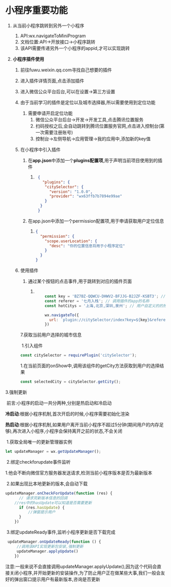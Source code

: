# 小程序重要功能

1. 从当前小程序跳转到另外一个小程序

   1. API:wx.navigateToMiniProgram
   2. 文档位置:API->开放接口->小程序跳转
   3. 该API需要传递另外一个小程序的appid,才可以实现跳转

2. **小程序插件使用**

   1. 前往fuwu.weixin.qq.com寻找自己想要的插件

   2. 进入插件详情页面,点击添加插件

   3. 进入微信公众平台后台,可以在设置->第三方设置

   4. 由于当前学习的插件是定位以及城市选择器,所以需要使用到定位功能

      1. 需要申请开启定位功能
         1. 微信公众平台后台->开发->开发工具,点击腾讯位置服务
         2. 扫码授权之后,会自动跳转到腾讯位置服务官网,点击进入控制台(第一次需要注册账号)
         3. 控制台->左侧导航->应用管理->我的应用中,添加新的key值

   5. 在小程序中引入插件

      1. 在**app.json**中添加一个**plugins配置项**,用于声明当前项目使用到的插件

         1. ```json
             {
               "plugins": {
                "citySelector": {
                  "version": "1.0.0",
                  "provider": "wx63ffb7b7894e99ae"
                }
              }
             }
            ```

            

      2. 在app.json中添加一个permission配置项,用于申请获取用户定位信息

         1. ```json
            {
              "permission": {
                "scope.userLocation": {
                  "desc": "你的位置信息将用于小程序定位"
                }
              }
            }
            ```

   6. 使用插件

      1. 通过某个按钮的点击事件,用于跳转到对应的插件页面

         1. ```javascript
            
                const key = 'BZ7BZ-QQWCU-DHWV2-BFJJG-B2JZF-KSBT3'; // 使用在腾讯位置服务申请的key
                const referer = '七月入栈'; // 调用插件的app的名称
                const hotCitys = '上海,北京,深圳,泉州'; // 用户自定义的的热门城市
            
                wx.navigateTo({
                  url: `plugin://citySelector/index?key=${key}&referer=${referer}&hotCitys=${hotCitys}`,
                })
            ```

      7.获取当前用户选择的城市信息

      ​	1.引入组件

      ```javascript
      const citySelector = requirePlugin('citySelector');
      ```

      ​	1.在当前页面的onShow中,调用该组件的getCity方法获取到用户的选择结果

      ```javascript
      const selectedCity = citySelector.getCity();
      ```

3.强制更新

​	前言:小程序的启动一共分两种,分别是热启动和冷启动

​	**冷启动**:根据小程序机制,首次开启的时候,小程序需要初始化渲染

​	**热启动**:根据小程序机制,如果用户离开当前小程序不超过5分钟(期间用户的内存足够),再次进入小程序,小程序会保持离开之前的状态,不会关闭

​	1.获取全局唯一的更新管理器实例

```javascript
let updateManager = wx.getUpdateManager();
```

​	2.绑定checkforupdate事件监听

​		1.他会不断向微信官方服务器发送请求,检测当前小程序版本是否为最新版本

​		2.如果出现比本地更新的版本,会自动下载

```javascript
updateManager.onCheckForUpdate(function (res) {
      // 请求完新版本信息的回调
    //res中的hasUpdate可以知道是否需要更新
      if (res.hasUpdate) {
          //弹窗提示用户
      }
    })
```

​	3.绑定updateReady事件,监听小程序更新是否下载完成

```javascript
 updateManager.onUpdateReady(function () {
     //调用该API实现更新包安装,强制更新
     updateManager.applyUpdate()
    })
```

​	注意:一般来说不会直接调用updateManager.applyUpdate(),因为这个代码会直接关闭小程序,并开始更新的安装操作,为了防止用户正在做某些大事,我们一般会友好的弹出窗口提示用户有最新版本,咨询是否更新
